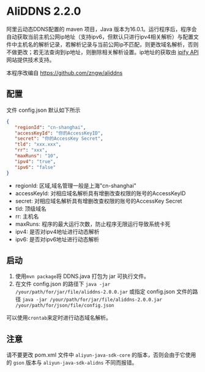 # AliDDNS 2.2.0

阿里云动态DDNS配置的 maven 项目，Java
版本为16.0.1。运行程序后，程序会自动获取当前主机公网ip地址（支持ipv6，但默认只进行ipv4相关解析）与配置文件中主机名的解析记录，若解析记录与当前公网ip不匹配，则更改域名解析，否则不做更改；若无法查询到ip地址，则删除相关解析设置。ip地址的获取由 [ipify API](https://geo.ipify.org/)
网站提供技术支持。

本程序改编自 https://github.com/zngw/aliddns

## 配置

文件 config.json 默认如下所示

```json
{
   "regionId": "cn-shanghai",
   "accessKeyId": "你的AccessKeyID",
   "secret": "你的AccessKey Secret",
   "tld": "xxx.xxx",
   "rr": "xxx",
   "maxRuns": "10",
   "ipv4": "true",
   "ipv6": "false"
}
```

* regionId: 区域,域名管理一般是上海"cn-shanghai"
* accessKeyId: 对相应域名解析具有增删改查权限的账号的AccessKeyID
* secret: 对相应域名解析具有增删改查权限的账号的AccessKey Secret
* tld: 顶级域名
* rr: 主机名
* maxRuns: 程序的最大运行次数，防止程序无限运行导致系统卡死
* ipv4: 是否对ipv4地址进行动态解析
* ipv6: 是否对ipv6地址进行动态解析

## 启动

1. 使用`mvn package`将 DDNS.java 打包为 jar 可执行文件。
2. 在文件 config.json 的路径下 `java -jar /your/path/for/jar/file/aliddns-2.0.0.jar` 或指定 config.json
   文件的路径 `java -jar /your/path/for/jar/file/aliddns-2.0.0.jar /your/path/for/json/file/config.json`

可以使用`crontab`来定时进行动态域名解析。

## 注意

请不要更改 pom.xml 文件中 `aliyun-java-sdk-core` 的版本，否则会由于它使用的 `gson` 版本与 `aliyun-java-sdk-alidns` 不同而报错。
